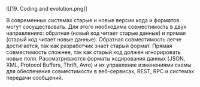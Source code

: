 ![[19. Coding and evolution.png]]

В современных системах старые и новые версии кода и форматов могут сосуществовать. Для этого необходима совместимость в двух направлениях: обратная (новый код читает старые данные) и прямая (старый код читает новые данные). Обратная совместимость легче достигается, так как разработчик знает старый формат. Прямая совместимость сложнее, так как старый код должен игнорировать новые поля. Рассматриваются форматы кодирования данных (JSON, XML, Protocol Buffers, Thrift, Avro) и их управление изменениями схемы для обеспечения совместимости в веб-сервисах, REST, RPC и системах передачи сообщений.

